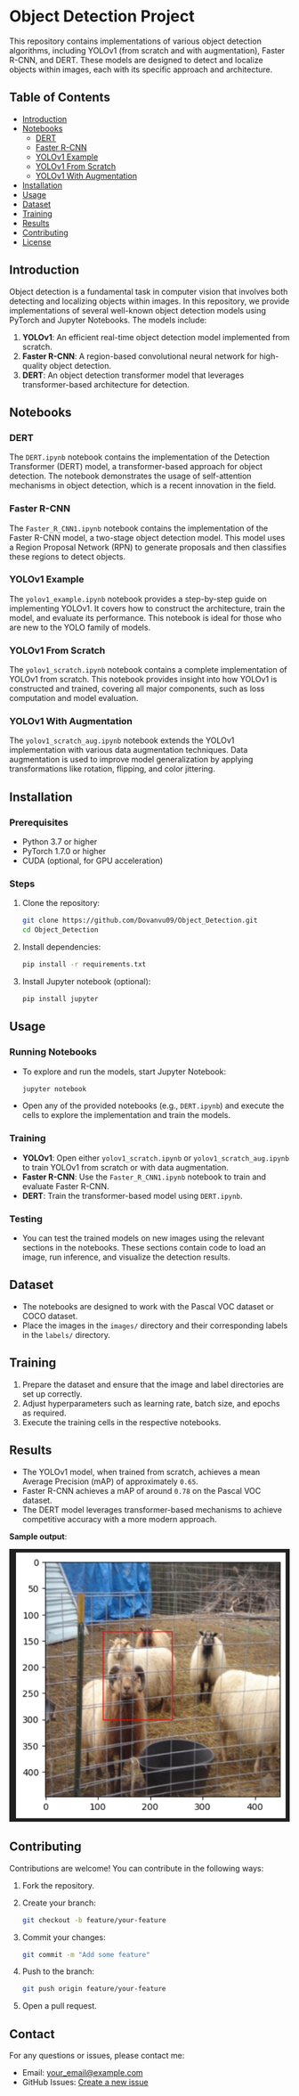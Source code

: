 # Object Detection Project

This repository contains implementations of various object detection algorithms, including YOLOv1 (from scratch and with augmentation), Faster R-CNN, and DERT. These models are designed to detect and localize objects within images, each with its specific approach and architecture.

## Table of Contents

- [Introduction](#introduction)
- [Notebooks](#notebooks)
  - [DERT](#dert)
  - [Faster R-CNN](#faster-r-cnn)
  - [YOLOv1 Example](#yolov1-example)
  - [YOLOv1 From Scratch](#yolov1-from-scratch)
  - [YOLOv1 With Augmentation](#yolov1-with-augmentation)
- [Installation](#installation)
- [Usage](#usage)
- [Dataset](#dataset)
- [Training](#training)
- [Results](#results)
- [Contributing](#contributing)
- [License](#license)

## Introduction

Object detection is a fundamental task in computer vision that involves both detecting and localizing objects within images. In this repository, we provide implementations of several well-known object detection models using PyTorch and Jupyter Notebooks. The models include:

1. **YOLOv1**: An efficient real-time object detection model implemented from scratch.
2. **Faster R-CNN**: A region-based convolutional neural network for high-quality object detection.
3. **DERT**: An object detection transformer model that leverages transformer-based architecture for detection.

## Notebooks

### DERT

The `DERT.ipynb` notebook contains the implementation of the Detection Transformer (DERT) model, a transformer-based approach for object detection. The notebook demonstrates the usage of self-attention mechanisms in object detection, which is a recent innovation in the field.

### Faster R-CNN

The `Faster_R_CNN1.ipynb` notebook contains the implementation of the Faster R-CNN model, a two-stage object detection model. This model uses a Region Proposal Network (RPN) to generate proposals and then classifies these regions to detect objects.

### YOLOv1 Example

The `yolov1_example.ipynb` notebook provides a step-by-step guide on implementing YOLOv1. It covers how to construct the architecture, train the model, and evaluate its performance. This notebook is ideal for those who are new to the YOLO family of models.

### YOLOv1 From Scratch

The `yolov1_scratch.ipynb` notebook contains a complete implementation of YOLOv1 from scratch. This notebook provides insight into how YOLOv1 is constructed and trained, covering all major components, such as loss computation and model evaluation.

### YOLOv1 With Augmentation

The `yolov1_scratch_aug.ipynb` notebook extends the YOLOv1 implementation with various data augmentation techniques. Data augmentation is used to improve model generalization by applying transformations like rotation, flipping, and color jittering.

## Installation

### Prerequisites

- Python 3.7 or higher
- PyTorch 1.7.0 or higher
- CUDA (optional, for GPU acceleration)

### Steps

1. Clone the repository:

    ```sh
    git clone https://github.com/Dovanvu09/Object_Detection.git
    cd Object_Detection
    ```

2. Install dependencies:

    ```sh
    pip install -r requirements.txt
    ```

3. Install Jupyter notebook (optional):

    ```sh
    pip install jupyter
    ```

## Usage

### Running Notebooks

- To explore and run the models, start Jupyter Notebook:

    ```sh
    jupyter notebook
    ```

- Open any of the provided notebooks (e.g., `DERT.ipynb`) and execute the cells to explore the implementation and train the models.

### Training

- **YOLOv1**: Open either `yolov1_scratch.ipynb` or `yolov1_scratch_aug.ipynb` to train YOLOv1 from scratch or with data augmentation.
- **Faster R-CNN**: Use the `Faster_R_CNN1.ipynb` notebook to train and evaluate Faster R-CNN.
- **DERT**: Train the transformer-based model using `DERT.ipynb`.

### Testing

- You can test the trained models on new images using the relevant sections in the notebooks. These sections contain code to load an image, run inference, and visualize the detection results.

## Dataset

- The notebooks are designed to work with the Pascal VOC dataset or COCO dataset.
- Place the images in the `images/` directory and their corresponding labels in the `labels/` directory.

## Training

1. Prepare the dataset and ensure that the image and label directories are set up correctly.
2. Adjust hyperparameters such as learning rate, batch size, and epochs as required.
3. Execute the training cells in the respective notebooks.

## Results

- The YOLOv1 model, when trained from scratch, achieves a mean Average Precision (mAP) of approximately `0.65`.
- Faster R-CNN achieves a mAP of around `0.78` on the Pascal VOC dataset.
- The DERT model leverages transformer-based mechanisms to achieve competitive accuracy with a more modern approach.

**Sample output**:

![Sample Output](sample.png)

## Contributing

Contributions are welcome! You can contribute in the following ways:

1. Fork the repository.
2. Create your branch:

    ```sh
    git checkout -b feature/your-feature
    ```

3. Commit your changes:

    ```sh
    git commit -m "Add some feature"
    ```

4. Push to the branch:

    ```sh
    git push origin feature/your-feature
    ```

5. Open a pull request.
## Contact

For any questions or issues, please contact me:

- Email: [your_email@example.com](vudo22555@gmail.com)
- GitHub Issues: [Create a new issue](https://github.com/Dovanvu09/Object_Detection/issues)

